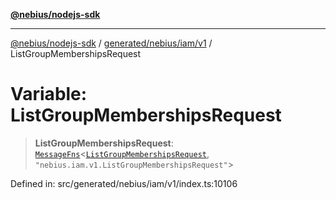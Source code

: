[**@nebius/nodejs-sdk**](../../../../../README.md)

---

[@nebius/nodejs-sdk](../../../../../README.md) / [generated/nebius/iam/v1](../README.md) / ListGroupMembershipsRequest

# Variable: ListGroupMembershipsRequest

> **ListGroupMembershipsRequest**: [`MessageFns`](../../../../../runtime/protos/core/interfaces/MessageFns.md)\<[`ListGroupMembershipsRequest`](../interfaces/ListGroupMembershipsRequest.md), `"nebius.iam.v1.ListGroupMembershipsRequest"`\>

Defined in: src/generated/nebius/iam/v1/index.ts:10106
